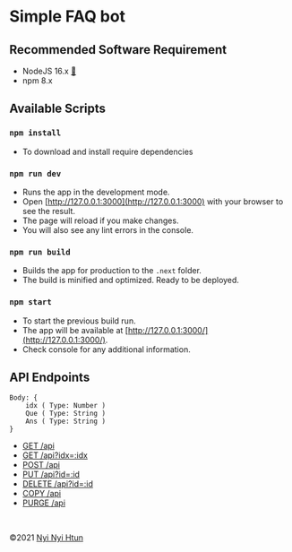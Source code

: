 # Simple FAQ bot

## Recommended Software Requirement

- NodeJS 16.x [🔗](https://nodejs.org/en/download/)
- npm 8.x

## Available Scripts

### `npm install`

- To download and install require dependencies

### `npm run dev`

- Runs the app in the development mode.
- Open [http://127.0.0.1:3000](http://127.0.0.1:3000) with your browser to see the result.
- The page will reload if you make changes.
- You will also see any lint errors in the console.

### `npm run build`

- Builds the app for production to the `.next` folder.
- The build is minified and optimized. Ready to be deployed.

### `npm start`

- To start the previous build run.
- The app will be available at [http://127.0.0.1:3000/](http://127.0.0.1:3000/).
- Check console for any additional information.

## API Endpoints

```
Body: {
    idx ( Type: Number )    
    Que ( Type: String )
    Ans ( Type: String )
}
```

- [GET /api](http://localhost:3000/api)
- [GET /api?idx=:idx](http://localhost:3000/api?idx=)
- [POST /api](http://localhost:3000/api)
- [PUT /api?id=:id](http://localhost:3000/api?id=)
- [DELETE /api?id=:id](http://localhost:3000/api?id=)
- [COPY /api](http://localhost:3000/api)
- [PURGE /api](http://localhost:3000/api)

<br />

&copy;2021 [Nyi Nyi Htun](https://github.com/nyintosh/)
